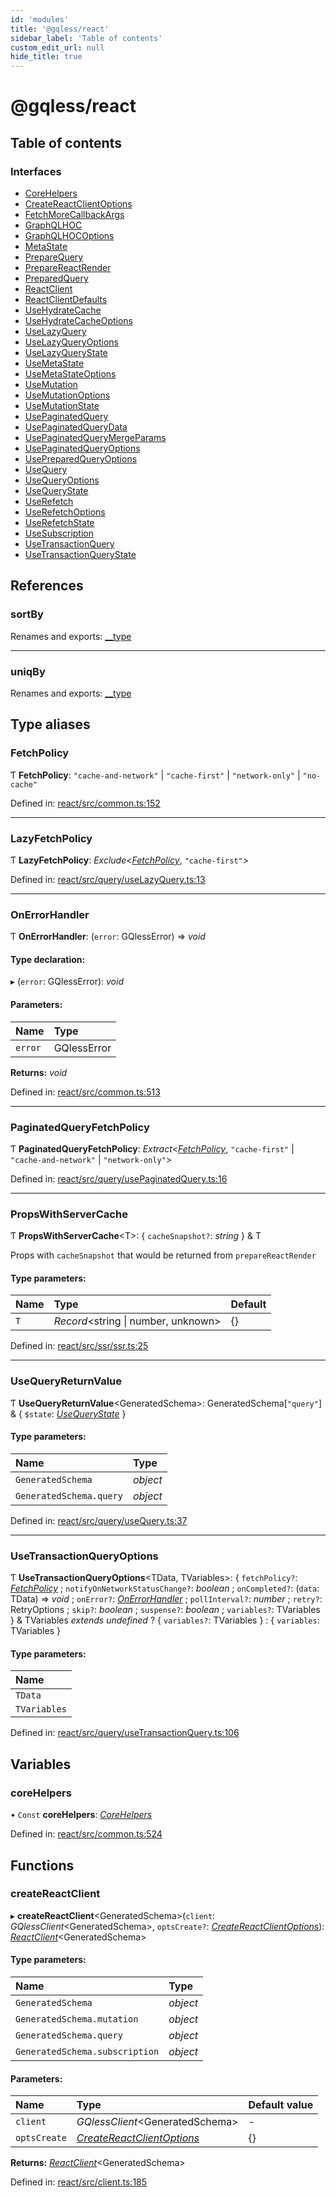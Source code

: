 ```yaml
---
id: 'modules'
title: '@gqless/react'
sidebar_label: 'Table of contents'
custom_edit_url: null
hide_title: true
---
```


# @gqless/react

## Table of contents

### Interfaces

- [CoreHelpers](interfaces/corehelpers.md)
- [CreateReactClientOptions](interfaces/createreactclientoptions.md)
- [FetchMoreCallbackArgs](interfaces/fetchmorecallbackargs.md)
- [GraphQLHOC](interfaces/graphqlhoc.md)
- [GraphQLHOCOptions](interfaces/graphqlhocoptions.md)
- [MetaState](interfaces/metastate.md)
- [PrepareQuery](interfaces/preparequery.md)
- [PrepareReactRender](interfaces/preparereactrender.md)
- [PreparedQuery](interfaces/preparedquery.md)
- [ReactClient](interfaces/reactclient.md)
- [ReactClientDefaults](interfaces/reactclientdefaults.md)
- [UseHydrateCache](interfaces/usehydratecache.md)
- [UseHydrateCacheOptions](interfaces/usehydratecacheoptions.md)
- [UseLazyQuery](interfaces/uselazyquery.md)
- [UseLazyQueryOptions](interfaces/uselazyqueryoptions.md)
- [UseLazyQueryState](interfaces/uselazyquerystate.md)
- [UseMetaState](interfaces/usemetastate.md)
- [UseMetaStateOptions](interfaces/usemetastateoptions.md)
- [UseMutation](interfaces/usemutation.md)
- [UseMutationOptions](interfaces/usemutationoptions.md)
- [UseMutationState](interfaces/usemutationstate.md)
- [UsePaginatedQuery](interfaces/usepaginatedquery.md)
- [UsePaginatedQueryData](interfaces/usepaginatedquerydata.md)
- [UsePaginatedQueryMergeParams](interfaces/usepaginatedquerymergeparams.md)
- [UsePaginatedQueryOptions](interfaces/usepaginatedqueryoptions.md)
- [UsePreparedQueryOptions](interfaces/usepreparedqueryoptions.md)
- [UseQuery](interfaces/usequery.md)
- [UseQueryOptions](interfaces/usequeryoptions.md)
- [UseQueryState](interfaces/usequerystate.md)
- [UseRefetch](interfaces/userefetch.md)
- [UseRefetchOptions](interfaces/userefetchoptions.md)
- [UseRefetchState](interfaces/userefetchstate.md)
- [UseSubscription](interfaces/usesubscription.md)
- [UseTransactionQuery](interfaces/usetransactionquery.md)
- [UseTransactionQueryState](interfaces/usetransactionquerystate.md)

## References

### sortBy

Renames and exports: [\_\_type](interfaces/usepaginatedquerymergeparams.md#__type)

---

### uniqBy

Renames and exports: [\_\_type](interfaces/usepaginatedquerymergeparams.md#__type)

## Type aliases

### FetchPolicy

Ƭ **FetchPolicy**: `"cache-and-network"` \| `"cache-first"` \| `"network-only"` \| `"no-cache"`

Defined in: [react/src/common.ts:152](https://github.com/PabloSzx/gqless/blob/master/packages/react/src/common.ts#L152)

---

### LazyFetchPolicy

Ƭ **LazyFetchPolicy**: _Exclude_<[_FetchPolicy_](modules.md#fetchpolicy), `"cache-first"`\>

Defined in: [react/src/query/useLazyQuery.ts:13](https://github.com/PabloSzx/gqless/blob/master/packages/react/src/query/useLazyQuery.ts#L13)

---

### OnErrorHandler

Ƭ **OnErrorHandler**: (`error`: GQlessError) => _void_

#### Type declaration:

▸ (`error`: GQlessError): _void_

#### Parameters:

| Name    | Type        |
| :------ | :---------- |
| `error` | GQlessError |

**Returns:** _void_

Defined in: [react/src/common.ts:513](https://github.com/PabloSzx/gqless/blob/master/packages/react/src/common.ts#L513)

---

### PaginatedQueryFetchPolicy

Ƭ **PaginatedQueryFetchPolicy**: _Extract_<[_FetchPolicy_](modules.md#fetchpolicy), `"cache-first"` \| `"cache-and-network"` \| `"network-only"`\>

Defined in: [react/src/query/usePaginatedQuery.ts:16](https://github.com/PabloSzx/gqless/blob/master/packages/react/src/query/usePaginatedQuery.ts#L16)

---

### PropsWithServerCache

Ƭ **PropsWithServerCache**<T\>: { `cacheSnapshot?`: _string_ } & T

Props with `cacheSnapshot` that would be returned from `prepareReactRender`

#### Type parameters:

| Name | Type                                 | Default |
| :--- | :----------------------------------- | :------ |
| `T`  | _Record_<string \| number, unknown\> | {}      |

Defined in: [react/src/ssr/ssr.ts:25](https://github.com/PabloSzx/gqless/blob/master/packages/react/src/ssr/ssr.ts#L25)

---

### UseQueryReturnValue

Ƭ **UseQueryReturnValue**<GeneratedSchema\>: GeneratedSchema[``"query"``] & { `$state`: [_UseQueryState_](interfaces/usequerystate.md) }

#### Type parameters:

| Name                    | Type     |
| :---------------------- | :------- |
| `GeneratedSchema`       | _object_ |
| `GeneratedSchema.query` | _object_ |

Defined in: [react/src/query/useQuery.ts:37](https://github.com/PabloSzx/gqless/blob/master/packages/react/src/query/useQuery.ts#L37)

---

### UseTransactionQueryOptions

Ƭ **UseTransactionQueryOptions**<TData, TVariables\>: { `fetchPolicy?`: [_FetchPolicy_](modules.md#fetchpolicy) ; `notifyOnNetworkStatusChange?`: _boolean_ ; `onCompleted?`: (`data`: TData) => _void_ ; `onError?`: [_OnErrorHandler_](modules.md#onerrorhandler) ; `pollInterval?`: _number_ ; `retry?`: RetryOptions ; `skip?`: _boolean_ ; `suspense?`: _boolean_ ; `variables?`: TVariables } & TVariables _extends_ _undefined_ ? { `variables?`: TVariables } : { `variables`: TVariables }

#### Type parameters:

| Name         |
| :----------- |
| `TData`      |
| `TVariables` |

Defined in: [react/src/query/useTransactionQuery.ts:106](https://github.com/PabloSzx/gqless/blob/master/packages/react/src/query/useTransactionQuery.ts#L106)

## Variables

### coreHelpers

• `Const` **coreHelpers**: [_CoreHelpers_](interfaces/corehelpers.md)

Defined in: [react/src/common.ts:524](https://github.com/PabloSzx/gqless/blob/master/packages/react/src/common.ts#L524)

## Functions

### createReactClient

▸ **createReactClient**<GeneratedSchema\>(`client`: _GQlessClient_<GeneratedSchema\>, `optsCreate?`: [_CreateReactClientOptions_](interfaces/createreactclientoptions.md)): [_ReactClient_](interfaces/reactclient.md)<GeneratedSchema\>

#### Type parameters:

| Name                           | Type     |
| :----------------------------- | :------- |
| `GeneratedSchema`              | _object_ |
| `GeneratedSchema.mutation`     | _object_ |
| `GeneratedSchema.query`        | _object_ |
| `GeneratedSchema.subscription` | _object_ |

#### Parameters:

| Name         | Type                                                                 | Default value |
| :----------- | :------------------------------------------------------------------- | :------------ |
| `client`     | _GQlessClient_<GeneratedSchema\>                                     | -             |
| `optsCreate` | [_CreateReactClientOptions_](interfaces/createreactclientoptions.md) | {}            |

**Returns:** [_ReactClient_](interfaces/reactclient.md)<GeneratedSchema\>

Defined in: [react/src/client.ts:185](https://github.com/PabloSzx/gqless/blob/master/packages/react/src/client.ts#L185)
